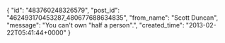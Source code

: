  {
   "id": "483760248326579",
   "post_id": "462493170453287_480677688634835",
   "from_name": "Scott Duncan",
   "message": "You can't own \"half a person\".",
   "created_time": "2013-02-22T05:41:44+0000"
 }
